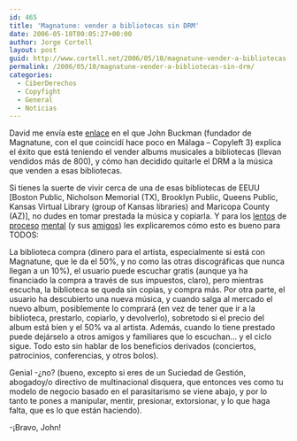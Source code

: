 ```yaml
---
id: 465
title: 'Magnatune: vender a bibliotecas sin DRM'
date: 2006-05-10T00:05:27+00:00
author: Jorge Cortell
layout: post
guid: http://www.cortell.net/2006/05/10/magnatune-vender-a-bibliotecas-sin-drm/
permalink: /2006/05/10/magnatune-vender-a-bibliotecas-sin-drm/
categories:
  - CiberDerechos
  - Copyfight
  - General
  - Noticias
---
```

David me enví­a este [enlace](http://blogs.magnatune.com/buckman/2006/05/libraries_buyin.html#comment-17097106) en el que John Buckman (fundador de Magnatune, con el que coincidí­ hace poco en Málaga – Copyleft 3) explica el éxito que está teniendo el vender albums musicales a bibliotecas (llevan vendidos más de 800), y cómo han decidido quitarle el DRM a la música que venden a esas bibliotecas.

Si tienes la suerte de vivir cerca de una de esas bibliotecas de EEUU [Boston Public, Nicholson Memorial (TX), Brooklyn Public, Queens Public, Kansas Virtual Library (group of Kansas libraries) and Maricopa County (AZ)], no dudes en tomar prestada la música y copiarla. Y para los [lentos](http://www.sgae.es) de [proceso](http://www.acam.es) [mental](http://www.promusicae.es) (y sus [amigos](http://www.riaa.com)) les explicaremos cómo esto es bueno para TODOS:

La biblioteca compra (dinero para el artista, especialmente si está con Magnatune, que le da el 50%, y no como las otras discográficas que nunca llegan a un 10%), el usuario puede escuchar gratis (aunque ya ha financiado la compra a través de sus impuestos, claro), pero mientras escucha, la biblioteca se queda sin copias, y compra más. Por otra parte, el usuario ha descubierto una nueva música, y cuando salga al mercado el nuevo album, posiblemente lo comprará (en vez de tener que ir a la biblioteca, prestarlo, copiarlo, y devolverlo), sobretodo si el precio del album está bien y el 50% va al artista. Además, cuando lo tiene prestado puede dejárselo a otros amigos y familiares que lo escuchan... y el ciclo sigue. Todo esto sin hablar de los beneficios derivados (conciertos, patrocinios, conferencias, y otros bolos).

Genial -¿no? (bueno, excepto si eres de un Suciedad de Gestión, abogadoy/o directivo de multinacional disquera, que entonces ves como tu modelo de negocio basado en el parasitarismo se viene abajo, y por lo tanto te pones a manipular, mentir, presionar, extorsionar, y lo que haga falta, que es lo que están haciendo).

-¡Bravo, John!